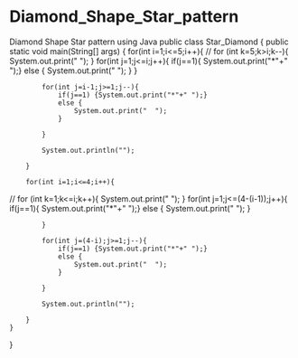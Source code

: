 # Diamond_Shape_Star_pattern
Diamond Shape Star pattern using Java
public class Star_Diamond {
    public static void main(String[] args) {
        for(int i=1;i<=5;i++){
//
            for (int k=5;k>i;k--){
                System.out.print("  ");
            }
            for(int j=1;j<=i;j++){
                if(j==1){ System.out.print("*"+"  ");}
                else {
                    System.out.print("  ");
                }
            }

            for(int j=i-1;j>=1;j--){
                if(j==1) {System.out.print("*"+" ");}
                else {
                    System.out.print("  ");
                }

            }

            System.out.println("");

        }

        for(int i=1;i<=4;i++){
//
            for (int k=1;k<=i;k++){
                System.out.print("  ");
            }
            for(int j=1;j<=(4-(i-1));j++){
                if(j==1){ System.out.print("*"+"  ");}
                else {
                    System.out.print("  ");
                }

            }

            for(int j=(4-i);j>=1;j--){
                if(j==1) {System.out.print("*"+" ");}
                else {
                    System.out.print("  ");
                }

            }

            System.out.println("");

        }
    }
}
